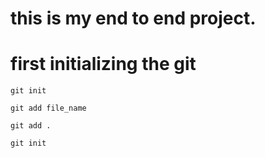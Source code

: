 # this is my end to end project.

# first initializing the git

``` 
git init

git add file_name

git add .

git init
```
